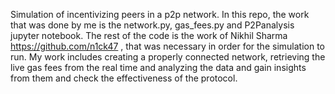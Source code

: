 Simulation of incentivizing peers in a p2p network.
In this repo, the work that was done by me is the network.py, gas_fees.py and P2Panalysis jupyter notebook. The rest of the code is the work of Nikhil Sharma https://github.com/n1ck47 , that was necessary in order for the simulation to run. 
My work includes creating a properly connected network, retrieving the live gas fees from the real time and analyzing the data and gain insights from them and check the effectiveness of the protocol.
